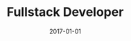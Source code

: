 ---
title: "Fullstack Developer"
company: "Meyer Kantiner"
employment: "Contractor"
date: 2017-01-01
highlights: ['Developed a multi-webshop solution based on Umbraco.']
skills: []
---
